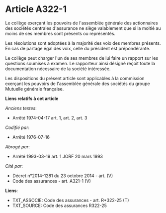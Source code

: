 # Article A322-1

Le collège exerçant les pouvoirs de l'assemblée générale des actionnaires des sociétés centrales d'assurance ne siège
valablement que si la moitié au moins de ses membres sont présents ou représentés.

Les résolutions sont adoptées à la majorité des voix des membres présents. En cas de partage égal des voix, celle du
président est prépondérante.

Le collège peut charger l'un de ses membres de lui faire un rapport sur les questions soumises à examen. Le rapporteur ainsi
désigné reçoit toute la documentation nécessaire de la société intéressée.

Les dispositions du présent article sont applicables à la commission exerçant les pouvoirs de l'assemblée générale des
sociétés du groupe Mutuelle générale française.

**Liens relatifs à cet article**

_Anciens textes_:

  - Arrêté 1974-04-17 art. 1, art. 2, art. 3

_Codifié par_:

  - Arrêté 1976-07-16

_Abrogé par_:

  - Arrêté 1993-03-19 art. 1 JORF 20 mars 1993

_Cité par_:

  - Décret n°2014-1281 du 23 octobre 2014 - art. (V)
  - Code des assurances - art. A321-1 (V)

**Liens**:

  - TXT_ASSOCIE: Code des assurances - art. R*322-25 (T)
  - TXT_SOURCE: Code des assurances R322-25
